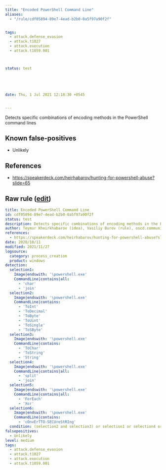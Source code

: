 ```yaml
---
title: "Encoded PowerShell Command Line"
aliases:
  - "/rule/cdf05894-89e7-4ead-b2b0-0a5f97a90f2f"


tags:
  - attack.defense_evasion
  - attack.t1027
  - attack.execution
  - attack.t1059.001



status: test





date: Thu, 1 Jul 2021 12:18:30 +0545


---
```


Detects specific combinations of encoding methods in the PowerShell command lines

<!--more-->


## Known false-positives

* Unlikely



## References

* https://speakerdeck.com/heirhabarov/hunting-for-powershell-abuse?slide=65


## Raw rule ([edit](https://github.com/SigmaHQ/sigma/edit/master/rules/windows/process_creation/proc_creation_win_powershell_cmdline_specific_comb_methods.yml))
```yaml
title: Encoded PowerShell Command Line
id: cdf05894-89e7-4ead-b2b0-0a5f97a90f2f
status: test
description: Detects specific combinations of encoding methods in the PowerShell command lines
author: Teymur Kheirkhabarov (idea), Vasiliy Burov (rule), oscd.community
references:
  - https://speakerdeck.com/heirhabarov/hunting-for-powershell-abuse?slide=65
date: 2020/10/11
modified: 2021/11/27
logsource:
  category: process_creation
  product: windows
detection:
  selection1:
    Image|endswith: '\powershell.exe'
    CommandLine|contains|all:
      - 'char'
      - 'join'
  selection2:
    Image|endswith: '\powershell.exe'
    CommandLine|contains:
      - 'ToInt'
      - 'ToDecimal'
      - 'ToByte'
      - 'ToUint'
      - 'ToSingle'
      - 'ToSByte'
  selection3:
    Image|endswith: '\powershell.exe'
    CommandLine|contains:
      - 'ToChar'
      - 'ToString'
      - 'String'
  selection4:
    Image|endswith: '\powershell.exe'
    CommandLine|contains|all:
      - 'split'
      - 'join'
  selection5:
    Image|endswith: '\powershell.exe'
    CommandLine|contains|all:
      - 'ForEach'
      - 'Xor'
  selection6:
    Image|endswith: '\powershell.exe'
    CommandLine|contains:
      - 'cOnvErTTO-SECUreStRIng'
  condition: (selection2 and selection3) or selection1 or selection4 or selection5 or selection6
falsepositives:
  - Unlikely
level: medium
tags:
  - attack.defense_evasion
  - attack.t1027
  - attack.execution
  - attack.t1059.001

```
